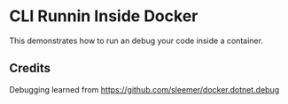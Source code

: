 # CLI Runnin Inside Docker
This demonstrates how to run an debug your code inside a container.

## Credits
 Debugging learned from https://github.com/sleemer/docker.dotnet.debug